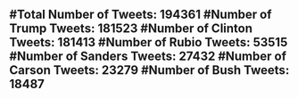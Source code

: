 #Total Number of Tweets: 194361 
#Number of Trump Tweets: 181523
#Number of Clinton Tweets: 181413
#Number of Rubio Tweets: 53515
#Number of Sanders Tweets: 27432
#Number of Carson Tweets: 23279
#Number of Bush Tweets: 18487
---
